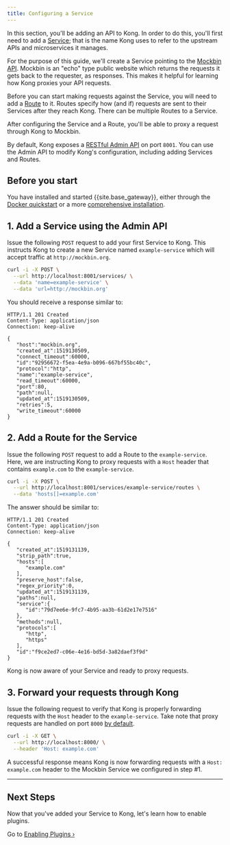 ```yaml
---
title: Configuring a Service
---
```


In this section, you'll be adding an API to Kong. In order to do this, you'll
first need to add a [Service](/gateway/{{page.kong_version}}/admin-api/#service-object); that is the name Kong uses to refer to the upstream APIs and microservices
it manages.

For the purpose of this guide, we'll create a Service pointing to the [Mockbin API][mockbin]. Mockbin is
an "echo" type public website which returns the requests it gets back to the requester, as responses. This
makes it helpful for learning how Kong proxies your API requests.

Before you can start making requests against the Service, you will need to add a [Route](/gateway/{{page.kong_version}}/admin-api/#route-object) to it.
Routes specify how (and if) requests are sent to their Services after they reach Kong. There can be multiple Routes to a Service.

After configuring the Service and a Route, you'll be able to proxy a request through Kong to Mockbin.

By default, Kong exposes a [RESTful Admin API][API] on port `8001`.
You can use the Admin API to modify Kong's configuration, including adding
Services and Routes.

## Before you start
You have installed and started {{site.base_gateway}}, either through the [Docker quickstart](/gateway/{{page.kong_version}}/get-started) or a more [comprehensive installation](/gateway/{{page.kong_version}}/install).

## 1. Add a Service using the Admin API

Issue the following `POST` request to add your first Service to Kong.
This instructs Kong to create a new Service named `example-service` which will accept traffic at `http://mockbin.org`.

```bash
curl -i -X POST \
  --url http://localhost:8001/services/ \
  --data 'name=example-service' \
  --data 'url=http://mockbin.org'
```

You should receive a response similar to:

```http
HTTP/1.1 201 Created
Content-Type: application/json
Connection: keep-alive

{
   "host":"mockbin.org",
   "created_at":1519130509,
   "connect_timeout":60000,
   "id":"92956672-f5ea-4e9a-b096-667bf55bc40c",
   "protocol":"http",
   "name":"example-service",
   "read_timeout":60000,
   "port":80,
   "path":null,
   "updated_at":1519130509,
   "retries":5,
   "write_timeout":60000
}
```


## 2. Add a Route for the Service

Issue the following `POST` request to add a Route to the `example-service`.
Here, we are instructing Kong to proxy requests with a `Host` header that contains
`example.com` to the `example-service`.

```bash
curl -i -X POST \
  --url http://localhost:8001/services/example-service/routes \
  --data 'hosts[]=example.com'
```

The answer should be similar to:

```http
HTTP/1.1 201 Created
Content-Type: application/json
Connection: keep-alive

{
   "created_at":1519131139,
   "strip_path":true,
   "hosts":[
      "example.com"
   ],
   "preserve_host":false,
   "regex_priority":0,
   "updated_at":1519131139,
   "paths":null,
   "service":{
      "id":"79d7ee6e-9fc7-4b95-aa3b-61d2e17e7516"
   },
   "methods":null,
   "protocols":[
      "http",
      "https"
   ],
   "id":"f9ce2ed7-c06e-4e16-bd5d-3a82daef3f9d"
}
```

Kong is now aware of your Service and ready to proxy requests.

## 3. Forward your requests through Kong

Issue the following request to verify that Kong is properly forwarding
requests with the `Host` header to the `example-service`. Take note that proxy requests are handled on port `8000` [by default][proxy-port].

```bash
curl -i -X GET \
  --url http://localhost:8000/ \
  --header 'Host: example.com'
```

A successful response means Kong is now forwarding requests with a `Host: example.com` header to the Mockbin Service we configured in step #1.

<hr>

## Next Steps

Now that you've added your Service to Kong, let's learn how to enable plugins.

Go to [Enabling Plugins &rsaquo;][enabling-plugins]

[API]: /gateway/{{page.kong_version}}/admin-api
[enabling-plugins]: /gateway/{{page.kong_version}}/get-started/enabling-plugins
[proxy-port]: /gateway/{{page.kong_version}}/reference/configuration/#nginx-section
[mockbin]: https://mockbin.com/
